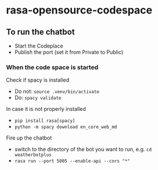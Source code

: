 # rasa-opensource-codespace

## To run the chatbot

* Start the Codeplace
* Publish the port (set it from Private to Public)

### When the code space is started
Check if spacy is installed
* Do not: ```source .venv/bin/activate```
* Do: ```spacy validate```

In case it is not properly installed 
* ```pip install rasa[spacy] ```   
* ```python -m spacy download en_core_web_md```

Fire up the chatbot
* switch to the directory of the bot you want to run, e.g. ```cd weatherbotplus ``` 
* ```rasa run --port 5005 --enable-api --cors "*"```
